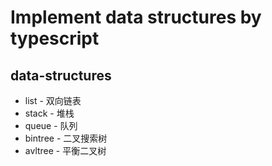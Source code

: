 # Implement data structures by typescript

## data-structures
* list - 双向链表
* stack - 堆栈
* queue - 队列
* bintree - 二叉搜索树
* avltree - 平衡二叉树